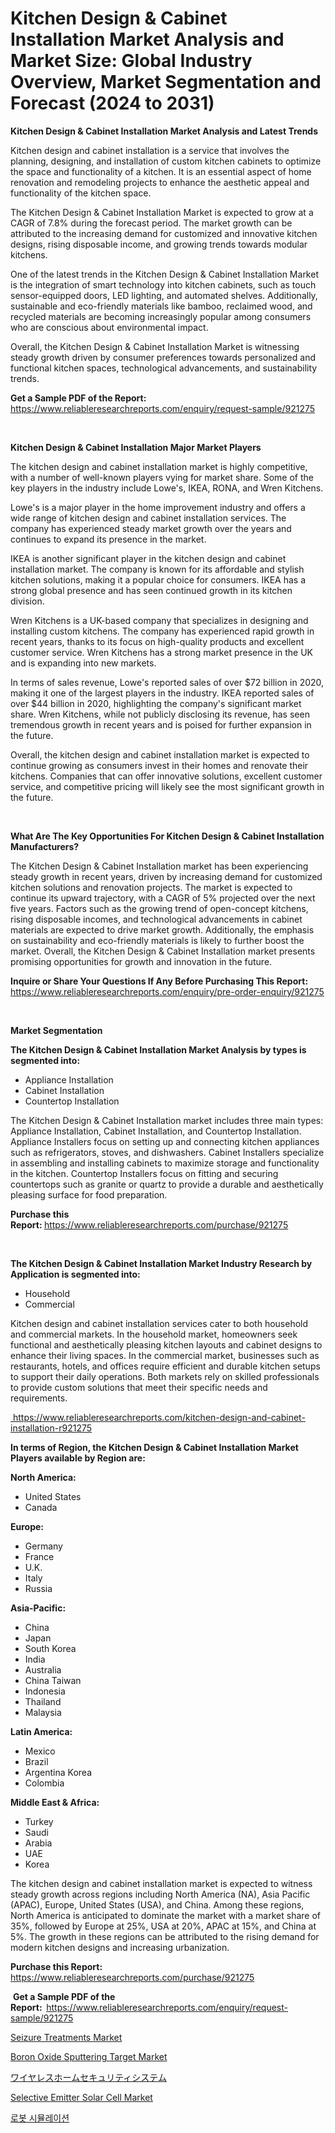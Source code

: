 <p><h1>Kitchen Design & Cabinet Installation Market Analysis and Market Size: Global Industry Overview, Market Segmentation and Forecast (2024 to 2031)</h1></p><p><strong>Kitchen Design & Cabinet Installation Market Analysis and Latest Trends</strong></p>
<p><p>Kitchen design and cabinet installation is a service that involves the planning, designing, and installation of custom kitchen cabinets to optimize the space and functionality of a kitchen. It is an essential aspect of home renovation and remodeling projects to enhance the aesthetic appeal and functionality of the kitchen space.</p><p>The Kitchen Design & Cabinet Installation Market is expected to grow at a CAGR of 7.8% during the forecast period. The market growth can be attributed to the increasing demand for customized and innovative kitchen designs, rising disposable income, and growing trends towards modular kitchens. </p><p>One of the latest trends in the Kitchen Design & Cabinet Installation Market is the integration of smart technology into kitchen cabinets, such as touch sensor-equipped doors, LED lighting, and automated shelves. Additionally, sustainable and eco-friendly materials like bamboo, reclaimed wood, and recycled materials are becoming increasingly popular among consumers who are conscious about environmental impact.</p><p>Overall, the Kitchen Design & Cabinet Installation Market is witnessing steady growth driven by consumer preferences towards personalized and functional kitchen spaces, technological advancements, and sustainability trends.</p></p>
<p><strong>Get a Sample PDF of the Report:&nbsp;</strong> <a href="https://www.reliableresearchreports.com/enquiry/request-sample/921275">https://www.reliableresearchreports.com/enquiry/request-sample/921275</a></p>
<p>&nbsp;</p>
<p><strong>Kitchen Design & Cabinet Installation Major Market Players</strong></p>
<p><p>The kitchen design and cabinet installation market is highly competitive, with a number of well-known players vying for market share. Some of the key players in the industry include Lowe's, IKEA, RONA, and Wren Kitchens.</p><p>Lowe's is a major player in the home improvement industry and offers a wide range of kitchen design and cabinet installation services. The company has experienced steady market growth over the years and continues to expand its presence in the market.</p><p>IKEA is another significant player in the kitchen design and cabinet installation market. The company is known for its affordable and stylish kitchen solutions, making it a popular choice for consumers. IKEA has a strong global presence and has seen continued growth in its kitchen division.</p><p>Wren Kitchens is a UK-based company that specializes in designing and installing custom kitchens. The company has experienced rapid growth in recent years, thanks to its focus on high-quality products and excellent customer service. Wren Kitchens has a strong market presence in the UK and is expanding into new markets.</p><p>In terms of sales revenue, Lowe's reported sales of over $72 billion in 2020, making it one of the largest players in the industry. IKEA reported sales of over $44 billion in 2020, highlighting the company's significant market share. Wren Kitchens, while not publicly disclosing its revenue, has seen tremendous growth in recent years and is poised for further expansion in the future.</p><p>Overall, the kitchen design and cabinet installation market is expected to continue growing as consumers invest in their homes and renovate their kitchens. Companies that can offer innovative solutions, excellent customer service, and competitive pricing will likely see the most significant growth in the future.</p></p>
<p>&nbsp;</p>
<p><strong>What Are The Key Opportunities For Kitchen Design & Cabinet Installation Manufacturers?</strong></p>
<p><p>The Kitchen Design & Cabinet Installation market has been experiencing steady growth in recent years, driven by increasing demand for customized kitchen solutions and renovation projects. The market is expected to continue its upward trajectory, with a CAGR of 5% projected over the next five years. Factors such as the growing trend of open-concept kitchens, rising disposable incomes, and technological advancements in cabinet materials are expected to drive market growth. Additionally, the emphasis on sustainability and eco-friendly materials is likely to further boost the market. Overall, the Kitchen Design & Cabinet Installation market presents promising opportunities for growth and innovation in the future.</p></p>
<p><strong>Inquire or Share Your Questions If Any Before Purchasing This Report:</strong> <a href="https://www.reliableresearchreports.com/enquiry/pre-order-enquiry/921275">https://www.reliableresearchreports.com/enquiry/pre-order-enquiry/921275</a></p>
<p>&nbsp;</p>
<p><strong>Market Segmentation</strong></p>
<p><strong>The Kitchen Design & Cabinet Installation Market Analysis by types is segmented into:</strong></p>
<p><ul><li>Appliance Installation</li><li>Cabinet Installation</li><li>Countertop Installation</li></ul></p>
<p><p>The Kitchen Design & Cabinet Installation market includes three main types: Appliance Installation, Cabinet Installation, and Countertop Installation. Appliance Installers focus on setting up and connecting kitchen appliances such as refrigerators, stoves, and dishwashers. Cabinet Installers specialize in assembling and installing cabinets to maximize storage and functionality in the kitchen. Countertop Installers focus on fitting and securing countertops such as granite or quartz to provide a durable and aesthetically pleasing surface for food preparation.</p></p>
<p><strong>Purchase this Report:&nbsp;</strong><a href="https://www.reliableresearchreports.com/purchase/921275">https://www.reliableresearchreports.com/purchase/921275</a></p>
<p>&nbsp;</p>
<p><strong>The Kitchen Design & Cabinet Installation Market Industry Research by Application is segmented into:</strong></p>
<p><ul><li>Household</li><li>Commercial</li></ul></p>
<p><p>Kitchen design and cabinet installation services cater to both household and commercial markets. In the household market, homeowners seek functional and aesthetically pleasing kitchen layouts and cabinet designs to enhance their living spaces. In the commercial market, businesses such as restaurants, hotels, and offices require efficient and durable kitchen setups to support their daily operations. Both markets rely on skilled professionals to provide custom solutions that meet their specific needs and requirements.</p></p>
<p><a href="https://www.reliableresearchreports.com/kitchen-design-and-cabinet-installation-r921275">&nbsp;https://www.reliableresearchreports.com/kitchen-design-and-cabinet-installation-r921275</a></p>
<p><strong>In terms of Region, the Kitchen Design & Cabinet Installation Market Players available by Region are:</strong></p>
<p>
    <p> <strong> North America: </strong>
        <ul>
            <li>United States</li>
            <li>Canada</li>
        </ul>
        </p> 
    <p> <strong> Europe: </strong>
        <ul>
            <li>Germany</li>
            <li>France</li>
            <li>U.K.</li>
            <li>Italy</li>
            <li>Russia</li>
        </ul>
        </p> 
    <p> <strong> Asia-Pacific: </strong>
        <ul>
            <li>China</li>
            <li>Japan</li>
            <li>South Korea</li>
            <li>India</li>
            <li>Australia</li>
            <li>China Taiwan</li>
            <li>Indonesia</li>
            <li>Thailand</li>
            <li>Malaysia</li>
        </ul>
        </p> 
    <p> <strong> Latin America: </strong>
        <ul>
            <li>Mexico</li>
            <li>Brazil</li>
            <li>Argentina Korea</li>
            <li>Colombia</li>
        </ul>
        </p> 
    <p> <strong> Middle East & Africa: </strong>
        <ul>
            <li>Turkey</li>
            <li>Saudi</li>
            <li>Arabia</li>
            <li>UAE</li>
            <li>Korea</li>
        </ul>
    </p>
    </p>
<p><p>The kitchen design and cabinet installation market is expected to witness steady growth across regions including North America (NA), Asia Pacific (APAC), Europe, United States (USA), and China. Among these regions, North America is anticipated to dominate the market with a market share of 35%, followed by Europe at 25%, USA at 20%, APAC at 15%, and China at 5%. The growth in these regions can be attributed to the rising demand for modern kitchen designs and increasing urbanization.</p></p>
<p><strong>Purchase this Report: </strong><a href="https://www.reliableresearchreports.com/purchase/921275">https://www.reliableresearchreports.com/purchase/921275</a></p>
<p>&nbsp;<strong>Get a Sample PDF of the Report:&nbsp;&nbsp;</strong><a href="https://www.reliableresearchreports.com/enquiry/request-sample/921275">https://www.reliableresearchreports.com/enquiry/request-sample/921275</a></p>
<p><strong></strong></p>
<p><p><a href="https://github.com/jerrycopelandthomaswsqd8q/Market-Research-Report-List-2/blob/main/seizure-treatments-market.md">Seizure Treatments Market</a></p><p><a href="https://www.linkedin.com/pulse/boron-oxide-sputtering-target-market-growth-trends-covid-19-lmrac?trackingId=rOV0Hv%2Bq1bqJNWFvC8KaGw%3D%3D">Boron Oxide Sputtering Target Market</a></p><p><a href="https://github.com/avbqbctihcbe2/Market-Research-Report-List-2/blob/main/830818255655.md">ワイヤレスホームセキュリティシステム</a></p><p><a href="https://github.com/brenzgnarento/Market-Research-Report-List-2/blob/main/selective-emitter-solar-cell-market.md">Selective Emitter Solar Cell Market</a></p><p><a href="https://github.com/PhilToryphy7876567/Market-Research-Report-List-1/blob/main/156726853587.md">로봇 시뮬레이션</a></p></p>